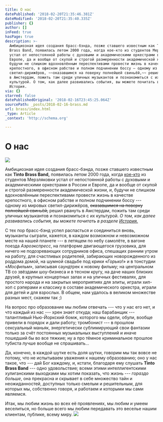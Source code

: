 ```yaml
---
title: О нас
datePublished: '2018-02-20T21:35:46.381Z'
dateModified: '2018-02-20T21:35:40.335Z'
publisher: {}
author: []
inFeed: true
hasPage: true
description: >-
  Амбициозная идея создания брасс-бэнда, позже ставшего известным как Tinto
  Brass Band, появилась летом 2000 года, когда кое-кто из студентов Мерзляковки
  устал от непостоянной работы с духовыми и академическими оркестрами в России и
  Европе, да и вообще от скупой и строгой размеренности академической жизни, и,
  будучи не слишком вдохновлённым переспективами провести жизнь в качестве
  крепостного, в офисном рабстве и полном подчинении боссу — одному из мировых
  светил-дирижёров, ~~оказавшимся на поверку полнейшей свиньёй,~~ решил рвануть
  в Амстердам, пожить там среди уличных музыкантов и познакомиться с их
  культурой. О том, как далее развивались события, вы можете почитать в разделе
  История.
via: {}
starred: false
datePublishedOriginal: '2018-02-16T23:45:25.064Z'
sourcePath: _posts/2018-02-16-brass.md
url: brass/index.html
_type: Article
_context: 'http://schema.org'

---
```

# О нас
![](https://the-grid-user-content.s3-us-west-2.amazonaws.com/516c64da-4051-4b5b-a2ab-d1326274c555.png)

Амбициозная идея создания брасс-бэнда, позже ставшего известным как **Tinto Brass Band,** появилась летом 2000 года, когда [кое-кто][0] из студентов Мерзляковки устал от непостоянной работы с духовыми и академическими оркестрами в России и Европе, да и вообще от скупой и строгой размеренности академической жизни, и, будучи не слишком вдохновлённым переспективами провести жизнь в качестве крепостного, в офисном рабстве и полном подчинении боссу --- одному из мировых светил-дирижёров, ~~оказавшимся на поверку полнейшей свиньёй,~~ решил рвануть в Амстердам, пожить там среди уличных музыкантов и познакомиться с их культурой. _О том, как далее развивались события, вы можете почитать в разделе [История.][0]_

С тех пор брасс-бэнд успел распасться и соединиться вновь, музыканты сыграли, кажется, в каждом возможном и невозможном месте на нашей планете --- в летящем по небу самолёте, в вагоне поезда _Аэроэкспресс_, на платформе двигающегося грузовика, для ничего не подозревающих сотрудников офиса, спешащих ранним утром на работу, для счастливых родителей, забирающих новорожденного из роддома домой, на шумной свадьбе под крики «_Горько_!» и в тонстудии «_Мосфильм_», записывая саундтрек к новому фильму; на центральном ТВ со звёздами шоу-бизнеса и в тесном кругу, на даче наших близких друзей, в крупных концертных залах и на уличных фестивалях, для простого народа и на закрытых мероприятиях для элиты, играли хип-хоп с рэперами и классику в составе академического оркестра, играли для детей и для взрослых. В общем, нам удалось в великом множестве разных мест, скажем так ;)

На вопрос про образование мы любим отвечать --- что у нас его нет, и что каждый из нас --- хрен знает откуда; наш барабанщик --- талантливый Нью-Йоркский бомж, которого мы одели, обули, вообще привели в порядок и дали работу; тромбонист --- в прошлом сексуальный маньяк, энергетически сублимирующий свои фантазии только за счёт постоянных музыкальных выступлений и иначе пошедший бы во все тяжкие; ну а про тёмное криминальное прошлое тубиста лучше вообще не спрашивать...

Да, конечно, в каждой шутке есть доля шутки, говорим мы так вовсе не потому, что не испытываем уважения к нашему образованию; оно у нас такое, что --- дай Бог каждому, и, кстати, благодаря ему слушать **Tinto Brass Band** --- одно удовольствие; всеми этими интеллигентскими хулиганскими выходками мы хотим показать, что жизнь --- _гораздо больше_, она прекрасна и скрывает в себе множество тайн и неожиданностей, доступных только смелым и решительным, для которых мы, собственно говоря, и работаем и которыми мы сами являемся.

Итак, мы любим жизнь во всех её проявлениях, мы любим и умеем веселиться, но больше всего мы любим передавать это веселье нашим клиентам, публике, всему миру.
![](https://the-grid-user-content.s3-us-west-2.amazonaws.com/0a28f032-825a-4af8-a56d-780ee0696856.png)

[0]: http://tintobrassband.ru/history "История создания Tinto Brass Band"